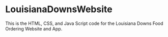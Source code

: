 # LouisianaDownsWebsite
This is the HTML, CSS, and Java Script code for the Louisiana Downs Food Ordering Website and App.
